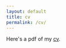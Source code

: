 ```yaml
---
layout: default
title: cv
permalink: /cv/
---
```


Here's a pdf of my [cv](https://lailacj.github.io/pdfs/lcj_cv.pdf).
